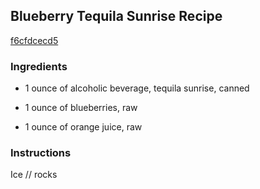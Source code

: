 ## Blueberry Tequila Sunrise Recipe

[f6cfdcecd5](http://cookeatshare.com/recipes/blueberry-tequila-sunrise-88437)

### Ingredients

 - 1 ounce of alcoholic beverage, tequila sunrise, canned

 - 1 ounce of blueberries, raw

 - 1 ounce of orange juice, raw

### Instructions

Ice // rocks